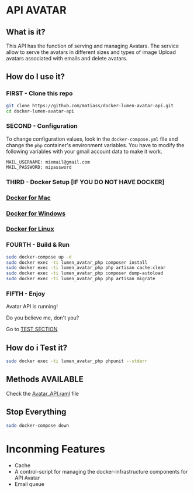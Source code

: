 # API AVATAR

## What is it?

This API has the function of serving and managing Avatars.
The service allow to serve the avatars in different sizes and types of image
Upload avatars associated with emails and delete avatars.

## How do I use it?

### FIRST - Clone this repo

```bash
git clone https://github.com/matiass/docker-lumen-avatar-api.git
cd docker-lumen-avatar-api
```

### SECOND - Configuration

To change configuration values, look in the `docker-compose.yml` file and change the `php` container's environment variables. 
You have to modify the following variables with your gmail account data to make it work.

    MAIL_USERNAME: miemail@gmail.com
    MAIL_PASSWORD: mipassword

### THIRD - Docker Setup [IF YOU DO NOT HAVE DOCKER]

### [Docker for Mac](https://docs.docker.com/docker-for-mac/)

### [Docker for Windows](https://docs.docker.com/docker-for-windows/)

### [Docker for Linux](https://docs.docker.com/engine/installation/linux/)

### FOURTH - Build & Run

```bash
sudo docker-compose up -d
sudo docker exec -ti lumen_avatar_php composer install
sudo docker exec -ti lumen_avatar_php php artisan cache:clear
sudo docker exec -ti lumen_avatar_php composer dump-autoload
sudo docker exec -ti lumen_avatar_php php artisan migrate
```
### FIFTH - Enjoy

Avatar API is running!

Do you believe me, don't you?

Go to [TEST SECTION](https://github.com/matiass/docker-lumen-avatar-api/blob/master/README.md#how-do-i-test-it)

## How do i Test it?

```bash
sudo docker exec -ti lumen_avatar_php phpunit --stderr
```
## Methods AVAILABLE

Check the [Avatar_API.raml](https://github.com/matiass/docker-lumen-avatar-api/blob/master/Avatar_API.raml) file

## Stop Everything

```bash
sudo docker-compose down
```

# Inconming Features

- Cache
- A control-script for managing the docker-infrastructure components for API Avatar
- Email queue
